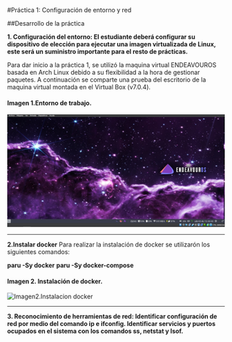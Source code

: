 #Práctica 1: Configuración de entorno y red

##Desarrollo de la práctica

**1. Configuración del entorno: El estudiante deberá configurar su dispositivo de elección para ejecutar una imagen virtualizada de Linux, este será un suministro importante para el resto de prácticas.**

Para dar inicio a la práctica 1, se utilizó la maquina virtual ENDEAVOUROS basada en Arch Linux debido a su flexibilidad a la hora de gestionar paquetes. A continuación se comparte una prueba del escritorio de la maquina virtual montada en el Virtual Box (v7.0.4).

#### Imagen 1.Entorno de trabajo.

![Imagen1.Entorno](https://github.com/kevinalarcon95/SEMANTIC-WEB-OF-THINGS/blob/e22f04424f0d2c2ff6cac54ca5c1536721c2b45b/Practica%201/Imagenes/Entorno%20de%20trabajo.jpeg)

------------
**2.Instalar docker**
Para realizar la instalación de docker se utilizarón los siguientes comandos:

**paru -Sy docker**
**paru -Sy docker-compose**

#### Imagen 2. Instalación de docker.
![Imagen2.Instalacion docker](https://github.com/kevinalarcon95/SEMANTIC-WEB-OF-THINGS/blob/main/Practica%201/Imagenes/Instalaci%C3%B3n%20docker.jpeg)

------------
**3. Reconocimiento de herramientas de red: Identificar configuración de red por medio del comando ip e ifconfig. Identificar servicios y puertos ocupados en el sistema con los comandos ss, netstat y lsof.**


